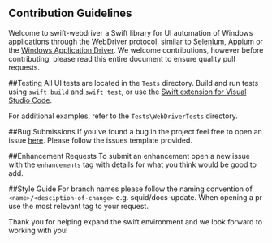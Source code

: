 ## Contribution Guidelines
Welcome to swift-webdriver a Swift library for UI automation of Windows applications through the [WebDriver](https://w3c.github.io/webdriver/) protocol, similar to [Selenium](https://www.selenium.dev/), [Appium](http://appium.io/) or the [Windows Application Driver](https://github.com/microsoft/WinAppDriver). We welcome contributions, however before contributing, please read this entire document to ensure quality pull requests.

##Testing
All UI tests are located in the `Tests` directory. Build and run tests using `swift build` and `swift test`, or use the [Swift extension for Visual Studio Code](https://marketplace.visualstudio.com/items?itemName=sswg.swift-lang).

For additional examples, refer to the `Tests\WebDriverTests` directory.

##Bug Submissions
If you've found a bug in the project feel free to open an issue [here](https://github.com/thebrowsercompany/swift-webdriver/issues/new). Please follow the issues template provided.

##Enhancement Requests
To submit an enhancement open a new issue with the `enhancements` tag with details for what you think would be good to add.

##Style Guide
For branch names please follow the naming convention of `<name>/<desciption-of-change>` e.g. squid/docs-update. When opening a pr use the most relevant tag to your request. 


Thank you for helping expand the swift environment and we look forward to working with you!
